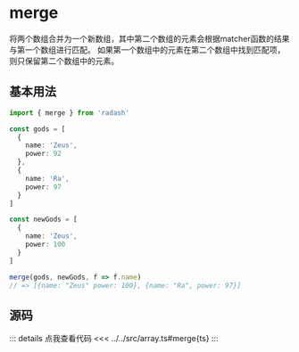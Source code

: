 # merge

将两个数组合并为一个新数组，其中第二个数组的元素会根据matcher函数的结果与第一个数组进行匹配。
如果第一个数组中的元素在第二个数组中找到匹配项，则只保留第二个数组中的元素。

## 基本用法

```ts
import { merge } from 'radash'

const gods = [
  {
    name: 'Zeus',
    power: 92
  },
  {
    name: 'Ra',
    power: 97
  }
]

const newGods = [
  {
    name: 'Zeus',
    power: 100
  }
]

merge(gods, newGods, f => f.name) 
// => [{name: "Zeus" power: 100}, {name: "Ra", power: 97}]
```

## 源码

::: details 点我查看代码
<<< ../../src/array.ts#merge{ts}
:::
